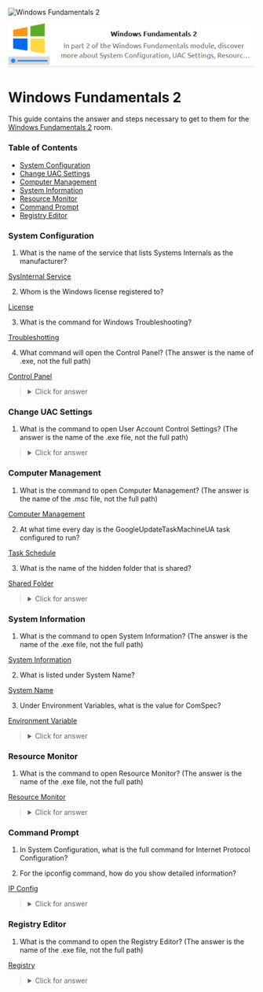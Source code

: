 ![Windows Fundamentals 2](https://assets.tryhackme.com/room-banners/windows.png)

<p align="center">
   <img src="https://github.com/Kevinovitz/TryHackMe_Writeups/blob/main/windowsfundamentals2/Windows_Fundamentals_2_Cover.png" alt="Windows Fundamentals 2 Logo">
</p>

# Windows Fundamentals 2

This guide contains the answer and steps necessary to get to them for the [Windows Fundamentals 2](https://tryhackme.com/room/windowsfundamentals2x0x) room.

### Table of Contents

- [System Configuration](#system-configuration)
- [Change UAC Settings](#change-uac-settings)
- [Computer Management](#computer-management)
- [System Information](#system-information)
- [Resource Monitor](#resource-monitor)
- [Command Prompt](#command-prompt)
- [Registry Editor ](#registry-editor)


### System Configuration



1. What is the name of the service that lists Systems Internals as the manufacturer?

[SysInternal Service](https://github.com/Kevinovitz/TryHackMe_Writeups/blob/main/windowsfundamentals2/Windows_Fundamentals_2_SysInternal_Service.png)

2. Whom is the Windows license registered to?

[License](https://github.com/Kevinovitz/TryHackMe_Writeups/blob/main/windowsfundamentals2/Windows_Fundamentals_2_License.png)

3. What is the command for Windows Troubleshooting?

[Troubleshotting](https://github.com/Kevinovitz/TryHackMe_Writeups/blob/main/windowsfundamentals2/Windows_Fundamentals_2_Troubleshooting.png)

4. What command will open the Control Panel? (The answer is  the name of .exe, not the full path)

[Control Panel](https://github.com/Kevinovitz/TryHackMe_Writeups/blob/main/windowsfundamentals2/Windows_Fundamentals_2_Control_Panel.png)

   ><details><summary>Click for answer</summary></details>

### Change UAC Settings


1.  What is the command to open User Account Control Settings? (The answer is the name of the .exe file, not the full path)


   ><details><summary>Click for answer</summary></details>

### Computer Management



1. What is the command to open Computer Management? (The answer is the name of the .msc file, not the full path)

[Computer Management](https://github.com/Kevinovitz/TryHackMe_Writeups/blob/main/windowsfundamentals2/Windows_Fundamentals_2_Computer_Management.png)

2. At what time every day is the GoogleUpdateTaskMachineUA task configured to run?

[Task Schedule](https://github.com/Kevinovitz/TryHackMe_Writeups/blob/main/windowsfundamentals2/Windows_Fundamentals_2_Task_Schedule.png)

3. What is the name of the hidden folder that is shared?
 
[Shared Folder](https://github.com/Kevinovitz/TryHackMe_Writeups/blob/main/windowsfundamentals2/Windows_Fundamentals_2_Shared_Folder.png)

><details><summary>Click for answer</summary></details>

### System Information




1. What is the command to open System Information? (The answer is the name of the .exe file, not the full path)

[System Information](https://github.com/Kevinovitz/TryHackMe_Writeups/blob/main/windowsfundamentals2/Windows_Fundamentals_2_System_Information.png)

2. What is listed under System Name?

[System Name](https://github.com/Kevinovitz/TryHackMe_Writeups/blob/main/windowsfundamentals2/Windows_Fundamentals_2_System_Name.png)

3. Under Environment Variables, what is the value for ComSpec?

[Environment Variable](https://github.com/Kevinovitz/TryHackMe_Writeups/blob/main/windowsfundamentals2/Windows_Fundamentals_2_Environment_Variable.png)

   ><details><summary>Click for answer</summary></details>

### Resource Monitor



1. What is the command to open Resource Monitor? (The answer is the name of the .exe file, not the full path) 

[Resource Monitor](https://github.com/Kevinovitz/TryHackMe_Writeups/blob/main/windowsfundamentals2/Windows_Fundamentals_2_Resource_Monitor.png)

   ><details><summary>Click for answer</summary></details>

### Command Prompt



1. In System Configuration, what is the full command for Internet Protocol Configuration?

2. For the ipconfig command, how do you show detailed information?

[IP Config](https://github.com/Kevinovitz/TryHackMe_Writeups/blob/main/windowsfundamentals2/Windows_Fundamentals_2_Ip_Config.png)

   ><details><summary>Click for answer</summary></details>

### Registry Editor 


1. What is the command to open the Registry Editor? (The answer is the name of  the .exe file, not the full path) 

[Registry](https://github.com/Kevinovitz/TryHackMe_Writeups/blob/main/windowsfundamentals2/Windows_Fundamentals_2_Registry.png)

   ><details><summary>Click for answer</summary></details>
